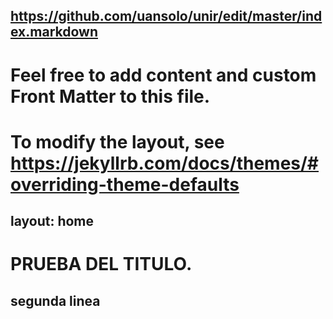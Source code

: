 https://github.com/uansolo/unir/edit/master/index.markdown
---
# Feel free to add content and custom Front Matter to this file.
# To modify the layout, see https://jekyllrb.com/docs/themes/#overriding-theme-defaults



layout: home
---

# PRUEBA DEL TITULO.
## segunda linea
